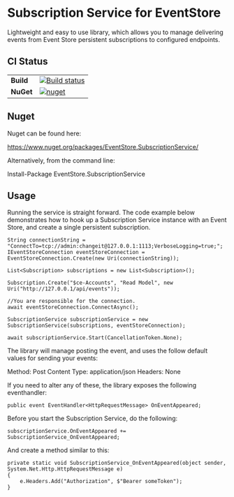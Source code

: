 # Subscription Service for EventStore

Lightweight and easy to use library, which allows you to manage delivering events from Event Store persistent subscriptions to configured endpoints.

## CI Status
|||
| --- | --- |
| **Build** | [![Build status](https://github.com/vmeretail/subscriptionservice/workflows/Release/badge.svg)](https://github.com/vmeretail/subscriptionservice/actions) |
| **NuGet** | [![nuget](https://img.shields.io/nuget/v/EventStore.SubscriptionService.svg)](https://www.nuget.org/packages/EventStore.SubscriptionService/)

## Nuget

Nuget can be found here:

https://www.nuget.org/packages/EventStore.SubscriptionService/

Alternatively, from the command line:

Install-Package EventStore.SubscriptionService

## Usage

Running the service is straight forward.
The code example below demonstrates how to hook up a Subscription Service instance with an Event Store, and create a single persistent subscription.

```
String connectionString = "ConnectTo=tcp://admin:changeit@127.0.0.1:1113;VerboseLogging=true;";
IEventStoreConnection eventStoreConnection = EventStoreConnection.Create(new Uri(connectionString));

List<Subscription> subscriptions = new List<Subscription>();

Subscription.Create("$ce-Accounts", "Read Model", new Uri("http://127.0.0.1/api/events"));

//You are responsible for the connection.
await eventStoreConnection.ConnectAsync();

SubscriptionService subscriptionService = new SubscriptionService(subscriptions, eventStoreConnection);

await subscriptionService.Start(CancellationToken.None);
```

The library will manage posting the event, and uses the follow default values for sending your events:

Method: Post
Content Type: application/json
Headers: None

If you need to alter any of these, the library exposes the following eventhandler:

```
public event EventHandler<HttpRequestMessage> OnEventAppeared;
```

Before you start the Subscription Service, do the following:

```
subscriptionService.OnEventAppeared += SubscriptionService_OnEventAppeared;
```

And create a method similar to this:

```
private static void SubscriptionService_OnEventAppeared(object sender, System.Net.Http.HttpRequestMessage e)
{
    e.Headers.Add("Authorization", $"Bearer someToken");
}
```

